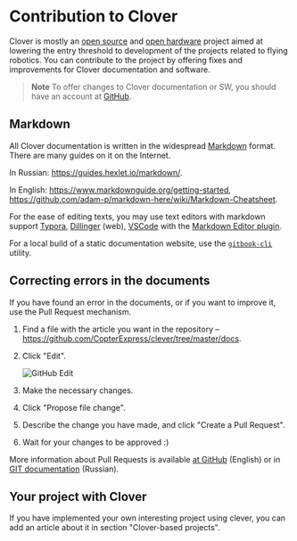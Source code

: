 # Contribution to Clover

Clover is mostly an [open source](https://en.wikipedia.org/wiki/Open-source_software) and [open hardware](https://en.wikipedia.org/wiki/Open-source_hardware) project aimed at lowering the entry threshold to development of the projects related to flying robotics. You can contribute to the project by offering fixes and improvements for Clover documentation and software.

> **Note** To offer changes to Clover documentation or SW, you should have an account at [GitHub](https://github.com).

## Markdown

All Clover documentation is written in the widespread [Markdown](https://ru.wikipedia.org/wiki/Markdown) format. There are many guides on it on the Internet.

In Russian: https://guides.hexlet.io/markdown/.

In English: https://www.markdownguide.org/getting-started, https://github.com/adam-p/markdown-here/wiki/Markdown-Cheatsheet.

For the ease of editing texts, you may use text editors with markdown support [Typora](https://typora.io), [Dillinger](https://dillinger.io/) (web), [VSCode](https://code.visualstudio.com) with the [Markdown Editor plugin](https://marketplace.visualstudio.com/items?itemName=MadsKristensen.MarkdownEditor).

For a local build of a static documentation website, use the [`gitbook-cli`](https://github.com/GitbookIO/gitbook-cli) utility.

## Correcting errors in the documents

If you have found an error in the documents, or if you want to improve it, use the Pull Request mechanism.

1. Find a file with the article you want in the repository – https://github.com/CopterExpress/clever/tree/master/docs.
2. Click "Edit".

    <img src="../assets/github-edit.png" alt="GitHub Edit">

3. Make the necessary changes.
4. Click "Propose file change".
5. Describe the change you have made, and click "Create a Pull Request".
6. Wait for your changes to be approved :)

More information about Pull Requests is available [at GitHub](https://help.github.com/articles/about-pull-requests/) (English) or in [GIT documentation](https://git-scm.com/book/ru/v2/GitHub-contributing-to_projects) (Russian).

<!--
## Adding a new article

TODO
-->

## Your project with Clover

If you have implemented your own interesting project using clever, you can add an article about it in section "Clover-based projects".

<!-- TODO -->
